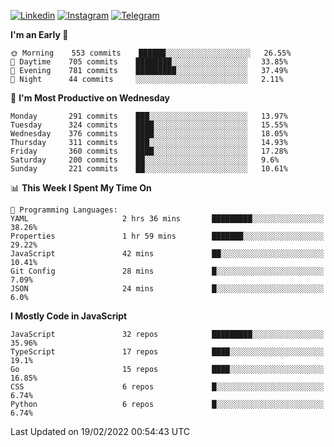 [![Linkedin](https://img.shields.io/badge/-Archie-blue?style=flat-square&labelColor=gray&logo=Linkedin&logoColor=white&link=https://www.linkedin.com/in/archisdi)](https://www.linkedin.com/in/archisdi)
[![Instagram](https://img.shields.io/badge/-@archisdi-orange?style=flat-square&labelColor=gray&logo=Instagram&logoColor=white&link=https://www.instagram.com/archisdi)](https://www.instagram.com/archisdi)
[![Telegram](https://img.shields.io/badge/-aai-informational?style=flat-square&labelColor=gray&logo=telegram&logoColor=white&link=https://t.me/archisdi)](https://t.me/archisdi)

<!--START_SECTION:waka-->
**I'm an Early 🐤** 

```text
🌞 Morning    553 commits    ██████░░░░░░░░░░░░░░░░░░░   26.55% 
🌆 Daytime    705 commits    ████████░░░░░░░░░░░░░░░░░   33.85% 
🌃 Evening    781 commits    █████████░░░░░░░░░░░░░░░░   37.49% 
🌙 Night      44 commits     ░░░░░░░░░░░░░░░░░░░░░░░░░   2.11%

```
📅 **I'm Most Productive on Wednesday** 

```text
Monday       291 commits    ███░░░░░░░░░░░░░░░░░░░░░░   13.97% 
Tuesday      324 commits    ████░░░░░░░░░░░░░░░░░░░░░   15.55% 
Wednesday    376 commits    ████░░░░░░░░░░░░░░░░░░░░░   18.05% 
Thursday     311 commits    ███░░░░░░░░░░░░░░░░░░░░░░   14.93% 
Friday       360 commits    ████░░░░░░░░░░░░░░░░░░░░░   17.28% 
Saturday     200 commits    ██░░░░░░░░░░░░░░░░░░░░░░░   9.6% 
Sunday       221 commits    ██░░░░░░░░░░░░░░░░░░░░░░░   10.61%

```


📊 **This Week I Spent My Time On** 

```text
💬 Programming Languages: 
YAML                     2 hrs 36 mins       █████████░░░░░░░░░░░░░░░░   38.26% 
Properties               1 hr 59 mins        ███████░░░░░░░░░░░░░░░░░░   29.22% 
JavaScript               42 mins             ██░░░░░░░░░░░░░░░░░░░░░░░   10.41% 
Git Config               28 mins             █░░░░░░░░░░░░░░░░░░░░░░░░   7.09% 
JSON                     24 mins             █░░░░░░░░░░░░░░░░░░░░░░░░   6.0%

```

**I Mostly Code in JavaScript** 

```text
JavaScript               32 repos            █████████░░░░░░░░░░░░░░░░   35.96% 
TypeScript               17 repos            ████░░░░░░░░░░░░░░░░░░░░░   19.1% 
Go                       15 repos            ████░░░░░░░░░░░░░░░░░░░░░   16.85% 
CSS                      6 repos             █░░░░░░░░░░░░░░░░░░░░░░░░   6.74% 
Python                   6 repos             █░░░░░░░░░░░░░░░░░░░░░░░░   6.74%

```



 Last Updated on 19/02/2022 00:54:43 UTC
<!--END_SECTION:waka-->